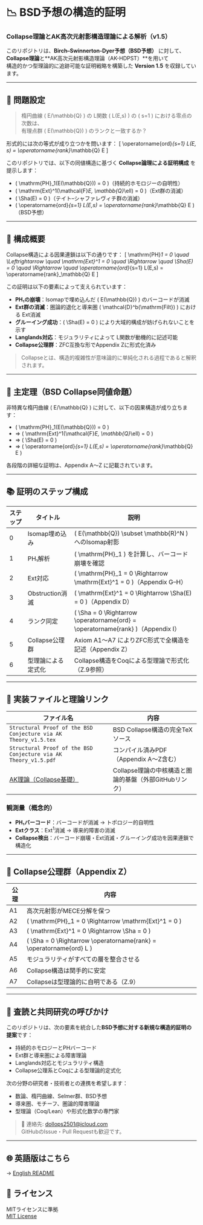 # 📉 BSD予想の構造的証明  
### Collapse理論とAK高次元射影構造理論による解析（v1.5）

このリポジトリは、**Birch–Swinnerton-Dyer予想（BSD予想）** に対して、  
**Collapse理論**と**AK高次元射影構造理論（AK-HDPST）**を用いて  
構造的かつ型理論的に追跡可能な証明戦略を構築した **Version 1.5** を収録しています。

---

## 🎯 問題設定

> 楕円曲線 \( E/\mathbb{Q} \) の L関数 \( L(E,s) \) の \( s=1 \) における零点の次数は、  
> 有理点群 \( E(\mathbb{Q}) \) のランクと一致するか？

形式的には次の等式が成り立つかを問います：
\[
\operatorname{ord}_{s=1} L(E, s) = \operatorname{rank}_\mathbb{Q} E
\]

このリポジトリでは、以下の同値構造に基づく **Collapse論理による証明構成** を提示します：

- \( \mathrm{PH}_1(E(\mathbb{Q})) = 0 \)（持続的ホモロジーの自明性）
- \( \mathrm{Ext}^1(\mathcal{F}_E, \mathbb{Q}_\ell) = 0 \)（Ext群の消滅）
- \( \Sha(E) = 0 \)（テイト–シャファレヴィチ群の消滅）
- \( \operatorname{ord}_{s=1} L(E,s) = \operatorname{rank}_\mathbb{Q} E \)（BSD予想）

---

## 🧠 構成概要

Collapse構造による因果連鎖は以下の通りです：
\[
\mathrm{PH}_1 = 0 \quad \Leftrightarrow \quad \mathrm{Ext}^1 = 0 \quad \Rightarrow \quad \Sha(E) = 0 \quad \Rightarrow \quad \operatorname{ord}_{s=1} L(E,s) = \operatorname{rank}_\mathbb{Q} E
\]

この証明は以下の要素によって支えられています：

- **PH₁の崩壊**：Isomapで埋め込んだ \( E(\mathbb{Q}) \) のバーコードが消滅
- **Ext群の消滅**：圏論的退化と導来圏 \( \mathcal{D}^b(\mathrm{Filt}) \) における Ext消滅
- **グルーイング成功**：\( \Sha(E) = 0 \) により大域的構成が妨げられないことを示す
- **Langlands対応**：モジュラリティによって L関数が動機的に記述可能
- **Collapse公理群**：ZFC互換な形でAppendix Zに形式化済み

> Collapseとは、構造的複雑性が意味論的に単純化される過程であると解釈されます。

---

## 🔑 主定理（BSD Collapse同値命題）

非特異な楕円曲線 \( E/\mathbb{Q} \) に対して、以下の因果構造が成り立ちます：

- \( \mathrm{PH}_1(E(\mathbb{Q})) = 0 \)
- ⇒ \( \mathrm{Ext}^1(\mathcal{F}_E, \mathbb{Q}_\ell) = 0 \)
- ⇒ \( \Sha(E) = 0 \)
- ⇒ \( \operatorname{ord}_{s=1} L(E,s) = \operatorname{rank}_\mathbb{Q} E \)

各段階の詳細な証明は、Appendix A〜Z に記載されています。

---

## 📚 証明のステップ構成

| ステップ | タイトル | 説明 |
|----------|-----------|------|
| 0 | Isomap埋め込み | \( E(\mathbb{Q}) \subset \mathbb{R}^N \) へのIsomap射影 |
| 1 | PH₁解析 | \( \mathrm{PH}_1 \) を計算し、バーコード崩壊を確認 |
| 2 | Ext対応 | \( \mathrm{PH}_1 = 0 \Rightarrow \mathrm{Ext}^1 = 0 \)（Appendix G–H） |
| 3 | Obstruction消滅 | \( \mathrm{Ext}^1 = 0 \Rightarrow \Sha(E) = 0 \)（Appendix D） |
| 4 | ランク同定 | \( \Sha = 0 \Rightarrow \operatorname{ord} = \operatorname{rank} \)（Appendix I） |
| 5 | Collapse公理群 | Axiom A1〜A7 によりZFC形式で全構造を記述（Appendix Z） |
| 6 | 型理論による定式化 | Collapse構造をCoqによる型理論で形式化（Z.9参照） |

---

## 🔬 実装ファイルと理論リンク

| ファイル名 | 内容 |
|------------|------|
| `Structural Proof of the BSD Conjecture via AK Theory_v1.5.tex` | BSD Collapse構造の完全TeXソース |
| `Structural Proof of the BSD Conjecture via AK Theory_v1.5.pdf` | コンパイル済みPDF（Appendix A～Z含む） |
| [AK理論（Collapse基礎）](https://github.com/Kobayashi2501/AK-High-Dimensional-Projection-Structural-Theory) | Collapse理論の中核構造と圏論的基盤（外部GitHubリンク） |

### 観測量（概念的）

- **PH₁バーコード**：バーコードが消滅 → トポロジー的自明性
- **Extクラス**：Ext$^1$消滅 → 導来的障害の消滅
- **Collapse検出**：バーコード崩壊・Ext消滅・グルーイング成功を因果連鎖で構造化

---

## 🧩 Collapse公理群（Appendix Z）

| 公理 | 内容 |
|------|------|
| A1 | 高次元射影がMECE分解を保つ |
| A2 | \( \mathrm{PH}_1 = 0 \Rightarrow \mathrm{Ext}^1 = 0 \) |
| A3 | \( \mathrm{Ext}^1 = 0 \Rightarrow \Sha = 0 \) |
| A4 | \( \Sha = 0 \Rightarrow \operatorname{rank} = \operatorname{ord} L \) |
| A5 | モジュラリティがすべての層を整合させる |
| A6 | Collapse構造は関手的に安定 |
| A7 | Collapseは型理論的に自明である（Z.9）

---

## 📢 査読と共同研究の呼びかけ

このリポジトリは、次の要素を統合した**BSD予想に対する新規な構造的証明の提案**です：

- 持続的ホモロジーとPHバーコード
- Ext群と導来圏による障害理論
- Langlands対応とモジュラリティ構造
- Collapse公理系とCoqによる型理論的定式化

次の分野の研究者・技術者との連携を希望します：

- 数論、楕円曲線、Selmer群、BSD予想
- 導来圏、モチーフ、圏論的障害理論
- 型理論（Coq/Lean）や形式化数学の専門家

> 📩 連絡先: [dollops2501@icloud.com](mailto:dollops2501@icloud.com)  
> GitHubのIssue・Pull Requestも歓迎です。

---

## 🌐 英語版はこちら

→ [English README](https://github.com/Kobayashi2501/Structural-Proof-of-the-BSD-Conjecture-via-AK-Theory/blob/main/README.md)

## 📘 ライセンス

MITライセンスに準拠  
[MIT License](https://opensource.org/licenses/MIT)
